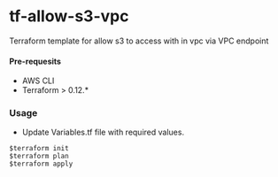 # tf-allow-s3-vpc
Terraform template for allow s3 to access with in vpc via VPC endpoint

####  Pre-requesits

* AWS CLI
* Terraform > 0.12.*


### Usage

* Update Variables.tf file with required values.

```
$terraform init
$terraform plan
$terraform apply
```

